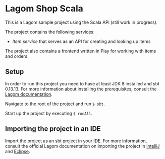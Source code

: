 # Lagom Shop Scala
This is a Lagom sample project using the Scala API (still work in progress).

The project contains the following services:
* *Item service* that serves as an API for creating and looking up items

The project also contains a frontend written in Play for working with items and orders.

## Setup
In order to run this project you need to have at least JDK 8 installed and sbt 0.13.13.
For more information about installing the prerequisites, consult the [Lagom documentation](https://www.lagomframework.com/documentation/1.3.x/scala/Installation.html).

Navigate to the root of the project and run `$ sbt`.

Start up the project by executing `$ runAll`.

## Importing the project in an IDE
Import the project as an sbt project in your IDE.
For more information, consult the official Lagom documentation on importing the project in [IntelliJ](https://www.lagomframework.com/documentation/1.3.x/scala/IntellijSbt.html) and [Eclipse](https://www.lagomframework.com/documentation/1.3.x/scala/EclipseSbt.html).